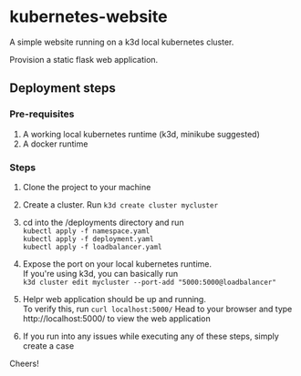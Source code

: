 # kubernetes-website
A simple website running on a k3d local kubernetes cluster.

Provision a static flask web application.


## Deployment steps
### Pre-requisites
1. A working local kubernetes runtime (k3d, minikube suggested)
2. A docker runtime

### Steps
1. Clone the project to your machine

2. Create a cluster. Run ```k3d create cluster mycluster```

3. cd into the /deployments directory and run  
```kubectl apply -f namespace.yaml```  
```kubectl apply -f deployment.yaml```  
```kubectl apply -f loadbalancer.yaml```

4. Expose the port on your local kubernetes runtime.   
    If you're using k3d, you can basically run  
    ```k3d cluster edit mycluster --port-add "5000:5000@loadbalancer"```

5. Helpr web application should be up and running.  
    To verify this, run ```curl localhost:5000/```
    Head to your browser and type http://localhost:5000/ to view the web application

6. If you run into any issues while executing any of these steps, simply create a case

Cheers!

